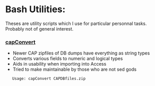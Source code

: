 # Bash Utilities:
Theses are utility scripts which I use for particular
personnal tasks.  Probably not of general interest.

### [capConvert](capConvert)
* Newer CAP zipfiles of DB dumps have everything as string types
* Converts various fields to numeric and logical types
* Aids in usability when importing into Access
* Tried to make maintainable by those who are not sed gods
```
   Usage: capConvert CAPDBfiles.zip
```
